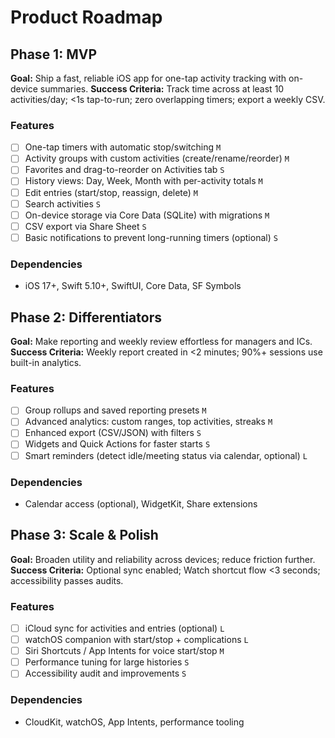 # Product Roadmap

## Phase 1: MVP

**Goal:** Ship a fast, reliable iOS app for one-tap activity tracking with on-device summaries.
**Success Criteria:** Track time across at least 10 activities/day; <1s tap-to-run; zero overlapping timers; export a weekly CSV.

### Features

- [ ] One-tap timers with automatic stop/switching `M`
- [ ] Activity groups with custom activities (create/rename/reorder) `M`
- [ ] Favorites and drag-to-reorder on Activities tab `S`
- [ ] History views: Day, Week, Month with per-activity totals `M`
- [ ] Edit entries (start/stop, reassign, delete) `M`
- [ ] Search activities `S`
- [ ] On-device storage via Core Data (SQLite) with migrations `M`
- [ ] CSV export via Share Sheet `S`
- [ ] Basic notifications to prevent long-running timers (optional) `S`

### Dependencies

- iOS 17+, Swift 5.10+, SwiftUI, Core Data, SF Symbols

## Phase 2: Differentiators

**Goal:** Make reporting and weekly review effortless for managers and ICs.
**Success Criteria:** Weekly report created in <2 minutes; 90%+ sessions use built-in analytics.

### Features

- [ ] Group rollups and saved reporting presets `M`
- [ ] Advanced analytics: custom ranges, top activities, streaks `M`
- [ ] Enhanced export (CSV/JSON) with filters `S`
- [ ] Widgets and Quick Actions for faster starts `S`
- [ ] Smart reminders (detect idle/meeting status via calendar, optional) `L`

### Dependencies

- Calendar access (optional), WidgetKit, Share extensions

## Phase 3: Scale & Polish

**Goal:** Broaden utility and reliability across devices; reduce friction further.
**Success Criteria:** Optional sync enabled; Watch shortcut flow <3 seconds; accessibility passes audits.

### Features

- [ ] iCloud sync for activities and entries (optional) `L`
- [ ] watchOS companion with start/stop + complications `L`
- [ ] Siri Shortcuts / App Intents for voice start/stop `M`
- [ ] Performance tuning for large histories `S`
- [ ] Accessibility audit and improvements `S`

### Dependencies

- CloudKit, watchOS, App Intents, performance tooling

